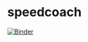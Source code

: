 # speedcoach

[![Binder](https://mybinder.org/badge_logo.svg)](https://mybinder.org/v2/gh/costeapaul/speedcoach/master?urlpath=/proxy/5030/)
